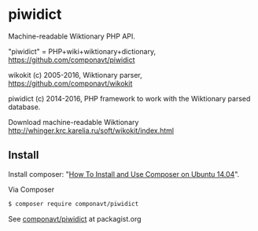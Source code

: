 piwidict
========

Machine-readable Wiktionary PHP API.

"piwidict" = PHP+wiki+wiktionary+dictionary, https://github.com/componavt/piwidict

wikokit (c) 2005-2016, Wiktionary parser, https://github.com/componavt/wikokit

piwidict (c) 2014-2016, PHP framework to work with the Wiktionary parsed database.

Download machine-readable Wiktionary 
http://whinger.krc.karelia.ru/soft/wikokit/index.html

## Install

Install composer: "[How To Install and Use Composer on Ubuntu 14.04](https://www.digitalocean.com/community/tutorials/how-to-install-and-use-composer-on-ubuntu-14-04)".

Via Composer
``` bash
$ composer require componavt/piwidict
```

See [componavt/piwidict](https://packagist.org/packages/componavt/piwidict) at packagist.org

